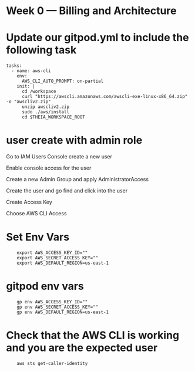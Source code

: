 # Week 0 — Billing and Architecture

# Update our gitpod.yml to include the following task
    tasks:
      - name: aws-cli
        env:
          AWS_CLI_AUTO_PROMPT: on-partial
        init: |
          cd /workspace
          curl "https://awscli.amazonaws.com/awscli-exe-linux-x86_64.zip" -o "awscliv2.zip"
          unzip awscliv2.zip
          sudo ./aws/install
          cd $THEIA_WORKSPACE_ROOT

# user create with admin role
Go to IAM Users Console create a new user

Enable console access for the user

Create a new Admin Group and apply AdministratorAccess

Create the user and go find and click into the user

Create Access Key

Choose AWS CLI Access

# Set Env Vars
        export AWS_ACCESS_KEY_ID=""
        export AWS_SECRET_ACCESS_KEY=""        
        export AWS_DEFAULT_REGION=us-east-1

# gitpod env vars
        gp env AWS_ACCESS_KEY_ID=""        
        gp env AWS_SECRET_ACCESS_KEY=""        
        gp env AWS_DEFAULT_REGION=us-east-1

# Check that the AWS CLI is working and you are the expected user
        aws sts get-caller-identity

